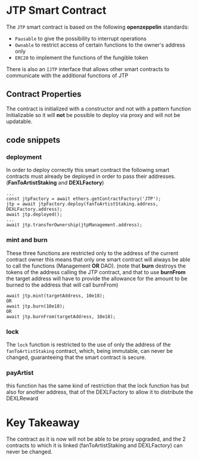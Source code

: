 # JTP Smart Contract
The `JTP` smart contract is based on the following **openzeppelin** standards:
- `Pausable` to give the possibility to interrupt operations
- `Ownable` to restrict access of certain functions to the owner's address only
- `ERC20` to implement the functions of the fungible token

There is also an `IJTP` interface that allows other smart contracts to communicate with the additional functions of JTP

## Contract Properties
The contract is initialized with a constructor and not with a pattern function Initializable so it will **not** be possible to deploy via proxy and will not be updatable. 

## code snippets
### deployment
In order to deploy correctly this smart contract the following smart contracts must already be deployed in order to pass their addresses. (**FanToArtistStaking** and **DEXLFactory**)
```
...
const jtpFactory = await ethers.getContractFactory('JTP');
jtp = await jtpFactory.deploy(fanToArtistStaking.address, DEXLFactory.address);
await jtp.deployed();
...
await jtp.transferOwnership(jtpManagement.address);

```

### mint and burn
These three functions are restricted only to the address of the current contract owner this means that only one smart contract will always be able to call the functions (Management **OR** DAO).
(note that **burn** destroys the tokens of the address calling the JTP contract, and that to use **burnFrom** the target address will have to provide the allowance for the amount to be burned to the address that will call burnFrom)
```
await jtp.mint(targetAddress, 10e18);
OR
await jtp.burn(10e18);
OR
await jtp.burnFrom(targetAddress, 10e18);
```

### lock
The `lock` function is restricted to the use of only the address of the `fanToArtistStaking` contract, which, being immutable, can never be changed, guaranteeing that the smart contract is secure.

### payArtist
this function has the same kind of restriction that the lock function has but also for another address, that of the DEXLFactory to allow it to distribute the DEXLReward

# Key Takeaway
The contract as it is now will not be able to be proxy upgraded, and the 2 contracts to which it is linked (fanToArtistStaking and DEXLFactory) can never be changed.